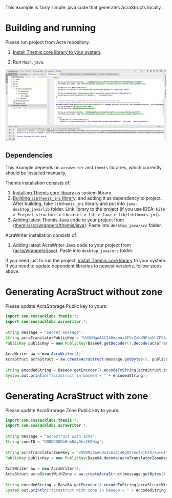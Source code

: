 This example is fairly simple: java code that generates AcraStructs locally.

# Building and running

Please run project from Acra repository. 

1. [Install Themis core library to your system](https://docs.cossacklabs.com/pages/documentation-themis/#installing-themis-core).

2. Run `Main.java`.

![Compiled project looks like this](result.png)


## Dependencies

This example depends on `acrawriter` and `themis` libraries, which currently should be installed manually. 

Themis installation consists of:

1. [Installing Themis core library](https://docs.cossacklabs.com/pages/documentation-themis/#installing-themis-core) as system library.
2. [Building `libthemis_jni` library](https://docs.cossacklabs.com/pages/java-and-android-howto/#install-on-desktop-java), and adding it as dependency to project. After building, take `libthemis_jni` library and put into `java-desktop_java/lib` folder. Link library to the project (if you use IDEA: `File > Project structure > Lbraries > lib > Java > lib/libthemis_jni`).
3. Adding latest Themis Java code to your project from ([themis/src/wrappers/themis/java](https://github.com/cossacklabs/themis/tree/master/src/wrappers/themis/java/com/cossacklabs/themis)). Paste into `desktop_java/src` folder.

AcraWriter installation consists of:

1. Adding latest AcraWriter Java code to your project from ([acra/wrappers/java](https://github.com/cossacklabs/acra/tree/master/wrappers/java)). Paste into `desktop_java/src` folder.

If you need just to run the project, [install Themis core library](https://docs.cossacklabs.com/pages/documentation-themis/#installing-themis-core) to your system. If you need to update dependent libraries to newest versions, follow steps above.


# Generating AcraStruct without zone

Please update AcraStrorage Public key to yours:

```java
import com.cossacklabs.themis.*;
import com.cossacklabs.acrawriter.*;

String message = "secret message";
String acraTranslatorPublicKey = "VUVDMgAAAC240mpnAx8FSrZxhVNPsnhhZFYAm0+ARiRDdXPKAW0vI/2AY0QM";
PublicKey publicKey = new PublicKey(Base64.getDecoder().decode(acraTranslatorPublicKey.getBytes()));

AcraWriter aw = new AcraWriter();
AcraStruct acraStruct = aw.createAcraStruct(message.getBytes(), publicKey, null);

String encodedString = Base64.getEncoder().encodeToString(acraStruct.toByteArray());
System.out.println("acrastruct in base64 = " + encodedString);
```


# Generating AcraStruct with zone

Please update AcraStrorage Zone Public key to yours:

```java
import com.cossacklabs.themis.*;
import com.cossacklabs.acrawriter.*;

String message = "acrastruct with zone";
String zoneID = "DDDDDDDDbBnbDdyQhsIKDHmg";

String acraTranslatorZoneKey = "VUVDMgAAAC0a1L6iAj46qMJ7eofpjF2h/+u+uItIvpyvZcNW+5enohvCIY6G";
PublicKey publicKey = new PublicKey(Base64.decode(acraTranslatorZoneKey.getBytes(), Base64.NO_WRAP));

AcraWriter aw = new AcraWriter();
AcraStruct acraStructWithZone = aw.createAcraStruct(message.getBytes(), publicKey, zoneID.getBytes());

String encodedString = Base64.getEncoder().encodeToString(acraStructWithZone.toByteArray());
System.out.println("acrastruct with zone in base64 = " + encodedString);
```

